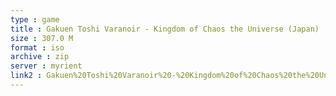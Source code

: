 ```yaml
---
type : game
title : Gakuen Toshi Varanoir - Kingdom of Chaos the Universe (Japan)
size : 307.0 M
format : iso
archive : zip
server : myrient
link2 : Gakuen%20Toshi%20Varanoir%20-%20Kingdom%20of%20Chaos%20the%20Universe%20%28Japan%29
---
```

